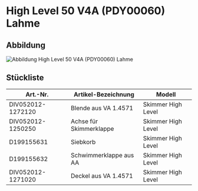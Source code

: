 # High Level 50 V4A (PDY00060) Lahme

## Abbildung
![Abbildung High Level 50 V4A (PDY00060) Lahme](https://bilgery-solutions.github.io/fluidra-support/einbauteile/skimmer/edelstahl/high-level-50/high-level-50-abbildung.png)

## Stückliste

|Art.-Nr.|Artikel-Bezeichnung|Modell|
|---|---|---|
|DIV052012-1272120|Blende aus VA 1.4571|Skimmer High Level|
|DIV052012-1250250|Achse für Skimmerklappe|Skimmer High Level|
|D199155631|Siebkorb|Skimmer High Level|
|D199155632|Schwimmerklappe aus AA|Skimmer High Level|
|DIV052012-1271020|Deckel aus VA 1.4571|Skimmer High Level|
